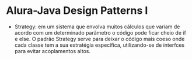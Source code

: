 # Alura-Java Design Patterns I
- Strategy: em um sistema que envolva muitos cálculos que variam de acordo com um determinado parâmetro o código pode ficar cheio de if e else. O padrão Strategy serve para deixar o código mais coeso onde cada classe tem a sua estratégia específica, utilizando-se de interfces para evitar acoplamentos altos.
